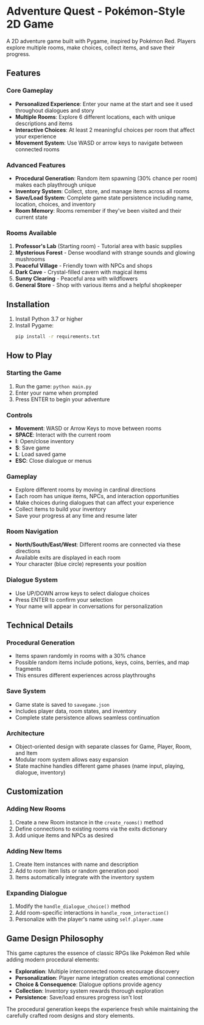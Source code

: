 # Adventure Quest - Pokémon-Style 2D Game

A 2D adventure game built with Pygame, inspired by Pokémon Red. Players explore multiple rooms, make choices, collect items, and save their progress.

## Features

### Core Gameplay
- **Personalized Experience**: Enter your name at the start and see it used throughout dialogues and story
- **Multiple Rooms**: Explore 6 different locations, each with unique descriptions and items
- **Interactive Choices**: At least 2 meaningful choices per room that affect your experience
- **Movement System**: Use WASD or arrow keys to navigate between connected rooms

### Advanced Features
- **Procedural Generation**: Random item spawning (30% chance per room) makes each playthrough unique
- **Inventory System**: Collect, store, and manage items across all rooms
- **Save/Load System**: Complete game state persistence including name, location, choices, and inventory
- **Room Memory**: Rooms remember if they've been visited and their current state

### Rooms Available
1. **Professor's Lab** (Starting room) - Tutorial area with basic supplies
2. **Mysterious Forest** - Dense woodland with strange sounds and glowing mushrooms
3. **Peaceful Village** - Friendly town with NPCs and shops
4. **Dark Cave** - Crystal-filled cavern with magical items
5. **Sunny Clearing** - Peaceful area with wildflowers
6. **General Store** - Shop with various items and a helpful shopkeeper

## Installation

1. Install Python 3.7 or higher
2. Install Pygame:
   ```bash
   pip install -r requirements.txt
   ```

## How to Play

### Starting the Game
1. Run the game: `python main.py`
2. Enter your name when prompted
3. Press ENTER to begin your adventure

### Controls
- **Movement**: WASD or Arrow Keys to move between rooms
- **SPACE**: Interact with the current room
- **I**: Open/close inventory
- **S**: Save game
- **L**: Load saved game
- **ESC**: Close dialogue or menus

### Gameplay
- Explore different rooms by moving in cardinal directions
- Each room has unique items, NPCs, and interaction opportunities
- Make choices during dialogues that can affect your experience
- Collect items to build your inventory
- Save your progress at any time and resume later

### Room Navigation
- **North/South/East/West**: Different rooms are connected via these directions
- Available exits are displayed in each room
- Your character (blue circle) represents your position

### Dialogue System
- Use UP/DOWN arrow keys to select dialogue choices
- Press ENTER to confirm your selection
- Your name will appear in conversations for personalization

## Technical Details

### Procedural Generation
- Items spawn randomly in rooms with a 30% chance
- Possible random items include potions, keys, coins, berries, and map fragments
- This ensures different experiences across playthroughs

### Save System
- Game state is saved to `savegame.json`
- Includes player data, room states, and inventory
- Complete state persistence allows seamless continuation

### Architecture
- Object-oriented design with separate classes for Game, Player, Room, and Item
- Modular room system allows easy expansion
- State machine handles different game phases (name input, playing, dialogue, inventory)

## Customization

### Adding New Rooms
1. Create a new Room instance in the `create_rooms()` method
2. Define connections to existing rooms via the exits dictionary
3. Add unique items and NPCs as desired

### Adding New Items
1. Create Item instances with name and description
2. Add to room item lists or random generation pool
3. Items automatically integrate with the inventory system

### Expanding Dialogue
1. Modify the `handle_dialogue_choice()` method
2. Add room-specific interactions in `handle_room_interaction()`
3. Personalize with the player's name using `self.player.name`

## Game Design Philosophy

This game captures the essence of classic RPGs like Pokémon Red while adding modern procedural elements:

- **Exploration**: Multiple interconnected rooms encourage discovery
- **Personalization**: Player name integration creates emotional connection
- **Choice & Consequence**: Dialogue options provide agency
- **Collection**: Inventory system rewards thorough exploration
- **Persistence**: Save/load ensures progress isn't lost

The procedural generation keeps the experience fresh while maintaining the carefully crafted room designs and story elements.